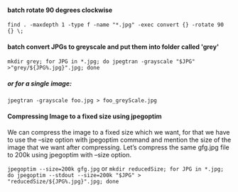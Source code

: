 #### batch rotate 90 degrees clockwise
`find . -maxdepth 1 -type f -name "*.jpg" -exec convert {} -rotate 90 {} \;`

#### batch convert JPGs to greyscale and put them into folder called 'grey'
`mkdir grey; for JPG in *.jpg; do jpegtran -grayscale "$JPG" >"grey/${JPG%.jpg}".jpg; done`

##### or for a single image:
`jpegtran -grayscale foo.jpg > foo_greyScale.jpg`



#### Compressing Image to a fixed size using jpegoptim
We can compress the image to a fixed size which we want, for that we have to use the –size option with jpegoptim command and mention the size of the image that we want after compressing. Let’s compress the same gfg.jpg file to 200k using jpegoptim with –size option.

`jpegoptim --size=200k gfg.jpg`
or
`mkdir reducedSize; for JPG in *.jpg; do jpegoptim --stdout --size=200k "$JPG" > "reducedSize/${JPG%.jpg}".jpg; done`